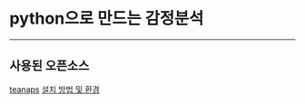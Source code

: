 # python으로 만드는 감정분석

---
## 사용된 오픈소스
[teanaps](https://github.com/fingeredman/teanaps)
[설치 방법 및 환경](https://github.com/fingeredman/teanaps/wiki/INSTALL-GUIDE#docker-for-everyone)



